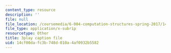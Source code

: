```yaml
---
content_type: resource
description: ''
file: null
file_location: /coursemedia/6-004-computation-structures-spring-2017/14cf00dafc3b748d010a4af0932b5582_f866lUTRXE4.srt
file_type: application/x-subrip
resourcetype: Other
title: 3play caption file
uid: 14cf00da-fc3b-748d-010a-4af0932b5582
---
```

